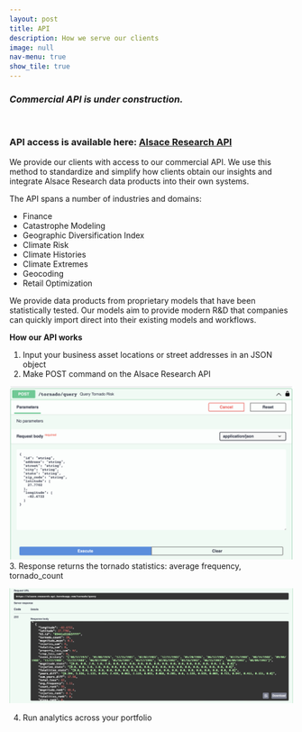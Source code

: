 ```yaml
---
layout: post
title: API
description: How we serve our clients
image: null
nav-menu: true
show_tile: true
---
```


### *Commercial API is under construction.*
<br>

### **API access is available here:** [Alsace Research API](https://alsace-research-api.herokuapp.com/docs#/)

We provide our clients with access to our commercial API.  We use this method to standardize and simplify how clients obtain our insights and integrate Alsace Research data products into their own systems.

The API spans a number of industries and domains:
* Finance
* Catastrophe Modeling
* Geographic Diversification Index
* Climate Risk
* Climate Histories
* Climate Extremes 
* Geocoding
* Retail Optimization

We provide data products from proprietary models that have been statistically tested.  Our models aim to provide modern R&D that companies can quickly import direct into their existing models and workflows.


**How our API works**

1. Input your business asset locations or street addresses in an JSON object
2. Make POST command on the Alsace Research API

![image info](/assets/images/api_input.png)
3. Response returns the tornado statistics: average frequency, tornado_count

![image info](/assets/images/api_output.png)

4. Run analytics across your portfolio